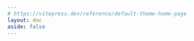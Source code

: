 ```yaml
---
# https://vitepress.dev/reference/default-theme-home-page
layout: doc
aside: false
---
```


<script setup>

import {
  VPTeamPage,
  VPTeamPageTitle,
  VPTeamMembers
} from 'vitepress/theme'

import { useData } from 'vitepress'

const { theme, page, frontmatter } = useData()


const notes = [
  {
    title: 'Notion',
    desc: 'All In One Workspace',
    icon:'notion.png',
    link:'https://www.notion.so/product?fredir=1'
  },
  {
    title: 'Flomo',
    desc: '持续不断记录，意义自然浮现',
    icon:'flomo.png',
    link:'https://www.notion.so/product?fredir=1'
  },
  {
    title: 'Typora',
    desc: '本地Markdown编辑器',
    icon:'typora.png',
    link:'https://www.notion.so/product?fredir=1'
  }
]

const macs = [
  {
    title: 'Mos',
    desc: '让鼠标更加丝滑',
    icon:'mos.PNG',
    link:'https://www.notion.so/product?fredir=1'
  },
  {
    title: 'oh-my-zsh',
    desc: '终端加强',
    icon:'oh-my-zsh.PNG',
    link:'https://www.notion.so/product?fredir=1'
  }
]

const devs = [
  {
    title: 'VSCode',
    desc: '必备代码编辑器',
    icon:'vscode.png',
    link:'https://www.notion.so/product?fredir=1'
  },
  {
    title: 'Xcodes',
    desc: '管理Xcode版本',
    icon:'xcodes.png',
    link:'https://www.notion.so/product?fredir=1'
  },
  {
    title: 'SwiftFormat',
    desc: '格式化Swift代码',
    icon:'swiftFormat.png',
    link:'https://www.notion.so/product?fredir=1'
  }
]


</script>

<VPTeamPage>
  <VPTeamPageTitle>
    <template #title>
      Inbox
    </template>
    <template #lead>
      资源库
    </template>
  </VPTeamPageTitle>
</VPTeamPage>


<AppList title="笔记" :items ="notes" />

<AppList title="Mac" :items ="macs" />

<AppList title="Development" :items ="devs" />
